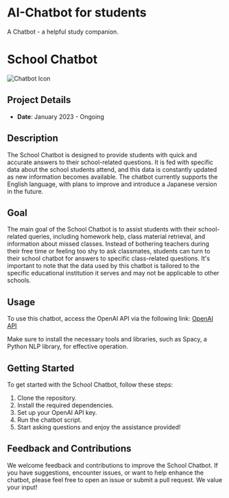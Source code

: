 # AI-Chatbot for students
A Chatbot - a helpful study companion.
# School Chatbot

![Chatbot Icon](chatbot_icon.png)

## Project Details

- **Date**: January 2023 - Ongoing

## Description

The School Chatbot is designed to provide students with quick and accurate answers to their school-related questions. It is fed with specific data about the school students attend, and this data is constantly updated as new information becomes available. The chatbot currently supports the English language, with plans to improve and introduce a Japanese version in the future.

## Goal

The main goal of the School Chatbot is to assist students with their school-related queries, including homework help, class material retrieval, and information about missed classes. Instead of bothering teachers during their free time or feeling too shy to ask classmates, students can turn to their school chatbot for answers to specific class-related questions. It's important to note that the data used by this chatbot is tailored to the specific educational institution it serves and may not be applicable to other schools.

## Usage

To use this chatbot, access the OpenAI API via the following link: [OpenAI API](https://www.openai.com/api) <!-- Insert your OpenAI API link here -->

Make sure to install the necessary tools and libraries, such as Spacy, a Python NLP library, for effective operation.

## Getting Started

To get started with the School Chatbot, follow these steps:

1. Clone the repository.
2. Install the required dependencies.
3. Set up your OpenAI API key.
4. Run the chatbot script.
5. Start asking questions and enjoy the assistance provided!

## Feedback and Contributions

We welcome feedback and contributions to improve the School Chatbot. If you have suggestions, encounter issues, or want to help enhance the chatbot, please feel free to open an issue or submit a pull request. We value your input!

